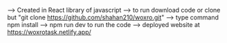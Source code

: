 --> Created in React library of javascript
--> to run download code or clone but "git clone https://github.com/shahan210/woxro.git"
--> type command npm install 
--> npm run dev to run the code
--> deployed website at https://woxrotask.netlify.app/

